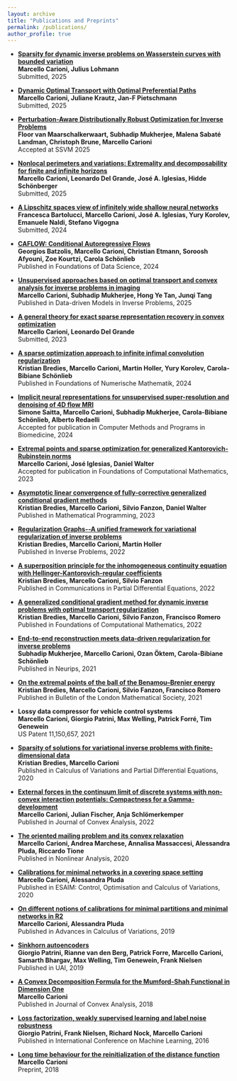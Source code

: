 ```yaml
---
layout: archive
title: "Publications and Preprints"
permalink: /publications/
author_profile: true
---
```



* <b> [Sparsity for dynamic inverse problems on Wasserstein curves with bounded variation](https://arxiv.org/abs/2505.07314) </b> <br>
  <b> Marcello Carioni, Julius Lohmann </b> <br>
  Submitted, 2025

* <b> [Dynamic Optimal Transport with Optimal Preferential Paths](https://arxiv.org/pdf/2504.03285) </b> <br>
  <b> Marcello Carioni, Juliane Krautz, Jan-F Pietschmann </b> <br>
  Submitted, 2025

* <b> [Perturbation-Aware Distributionally Robust Optimization for Inverse Problems](https://arxiv.org/abs/2502.05149) </b> <br>
  <b> Floor van Maarschalkerwaart, Subhadip Mukherjee, Malena Sabaté Landman, Christoph Brune, Marcello Carioni </b> <br>
  Accepted at SSVM 2025

* <b> [Nonlocal perimeters and variations: Extremality and decomposability for finite and infinite horizons](https://arxiv.org/abs/2502.05149) </b> <br>
  <b> Marcello Carioni, Leonardo Del Grande, José A. Iglesias, Hidde Schönberger </b> <br>
  Submitted, 2025
  
* <b> [A Lipschitz spaces view of infinitely wide shallow neural networks](https://arxiv.org/abs/2410.14591) </b> <br>
  <b> Francesca Bartolucci, Marcello Carioni, José A. Iglesias, Yury Korolev, Emanuele Naldi, Stefano Vigogna </b> <br>
  Submitted, 2024

* <b> [CAFLOW: Conditional Autoregressive Flows](https://arxiv.org/pdf/2106.02531.pdf) </b> <br>
  <b> Georgios Batzolis, Marcello Carioni, Christian Etmann, Soroosh Afyouni, Zoe Kourtzi, Carola Schönlieb </b> <br>
  Published in Foundations of Data Science, 2024

* <b> [Unsupervised approaches based on optimal transport and convex analysis for inverse problems in imaging](https://arxiv.org/pdf/2311.08972.pdf) </b> <br>
  <b> Marcello Carioni, Subhadip Mukherjee, Hong Ye Tan, Junqi Tang </b><br>
  Published in Data-driven Models in Inverse Problems, 2025
  
* <b> [A general theory for exact sparse representation recovery in convex optimization](https://arxiv.org/pdf/2311.08072.pdf) </b> <br>
  <b> Marcello Carioni, Leonardo Del Grande </b><br>
  Submitted, 2023
  
* <b> [A sparse optimization approach to infinite infimal convolution regularization](https://arxiv.org/pdf/2304.08628.pdf) </b> <br>
  <b> Kristian Bredies, Marcello Carioni, Martin Holler, Yury Korolev, Carola-Bibiane Schönlieb </b><br>
  Published in Foundations of Numerische Mathematik, 2024
  
* <b> [Implicit neural representations for unsupervised super-resolution and denoising of 4D flow MRI](https://arxiv.org/pdf/2302.12835.pdf) </b> <br>
  <b> Simone Saitta, Marcello Carioni, Subhadip Mukherjee, Carola-Bibiane Schönlieb, Alberto Redaelli </b><br>
  Accepted for publication in Computer Methods and Programs in Biomedicine, 2024
* <b> [Extremal points and sparse optimization for generalized Kantorovich-Rubinstein norms](https://arxiv.org/pdf/2209.09167.pdf) </b> <br>
  <b> Marcello Carioni, José Iglesias, Daniel Walter </b><br>
   Accepted for publication in Foundations of Computational Mathematics, 2023

* <b> [Asymptotic linear convergence of fully-corrective generalized conditional gradient methods](https://arxiv.org/pdf/2110.06756.pdf) </b> <br>
  <b> Kristian Bredies, Marcello Carioni, Silvio Fanzon, Daniel Walter </b> <br>
  Published in Mathematical Programming, 2023


* <b> [Regularization Graphs--A unified framework for variational regularization of inverse problems](https://arxiv.org/pdf/2111.03509.pdf) </b> <br>
  <b> Kristian Bredies, Marcello Carioni, Martin Holler  </b> <br>
  Published in Inverse Problems, 2022
  

* <b>[A superposition principle for the inhomogeneous continuity equation with Hellinger-Kantorovich-regular coefficients](https://arxiv.org/pdf/2007.06964.pdf)</b> <br>
  <b> Kristian Bredies, Marcello Carioni, Silvio Fanzon </b> <br>
  Published in Communications in Partial Differential Equations, 2022
  

* <b>[A generalized conditional gradient method for dynamic inverse problems with optimal transport regularization](https://arxiv.org/pdf/2012.11706.pdf)</b> <br>
  <b> Kristian Bredies, Marcello Carioni, Silvio Fanzon, Francisco Romero </b> <br>
  Published in Foundations of Computational Mathematics, 2022


* <b> [End-to-end reconstruction meets data-driven regularization for inverse problems](https://arxiv.org/pdf/2106.03538.pdf) </b> <br>
  <b> Subhadip Mukherjee, Marcello Carioni, Ozan Öktem, Carola-Bibiane Schönlieb </b> <br>
  Published in Neurips, 2021

  
* <b> [On the extremal points of the ball of the Benamou–Brenier energy](https://arxiv.org/pdf/1907.11589.pdf) </b> <br>
  <b> Kristian Bredies, Marcello Carioni, Silvio Fanzon, Francisco Romero </b> <br>
  Published in Bulletin of the London Mathematical Society, 2021
  
  
* <b>  Lossy data compressor for vehicle control systems </b> <br>
   <b> Marcello Carioni, Giorgio Patrini, Max Welling, Patrick Forré, Tim Genewein </b> <br>
  US Patent 11,150,657, 2021

* <b> [Sparsity of solutions for variational inverse problems with finite-dimensional data](https://arxiv.org/pdf/1809.05045.pdf) </b> <br>
  <b> Kristian Bredies, Marcello Carioni </b> <br>
  Published in Calculus of Variations and Partial Differential Equations, 2020

  
* <b> [External forces in the continuum limit of discrete systems with non-convex interaction potentials: Compactness for a Gamma-development](https://arxiv.org/pdf/1811.09857.pdf) </b> <br>
  <b>  Marcello Carioni, Julian Fischer, Anja Schlömerkemper </b>  <br>
  Published in Journal of Convex Analysis, 2022
  
* <b> [The oriented mailing problem and its convex relaxation](https://arxiv.org/pdf/1904.08246.pdf) </b> <br>
  <b> Marcello Carioni, Andrea Marchese, Annalisa Massaccesi, Alessandra Pluda, Riccardo Tione </b> <br>
  Published in Nonlinear Analysis, 2020

  
* <b> [Calibrations for minimal networks in a covering space setting](https://arxiv.org/pdf/1707.01448.pdf) </b> <br>
  <b> Marcello Carioni, Alessandra Pluda </b> <br>
  Published in ESAIM: Control, Optimisation and Calculus of Variations, 2020


  
* <b> [On different notions of calibrations for minimal partitions and minimal networks in R2](https://arxiv.org/pdf/1805.11397.pdf) </b> <br>
  <b> Marcello Carioni, Alessandra Pluda </b> <br>
  Published in Advances in Calculus of Variations, 2019

  
* <b> [Sinkhorn autoencoders](https://arxiv.org/pdf/1810.01118.pdf) </b> <br>
  <b> Giorgio Patrini, Rianne van den Berg, Patrick Forre, Marcello Carioni, Samarth Bhargav, Max Welling, Tim Genewein, Frank Nielsen </b> <br>
  Published in UAI, 2019


* <b> [A Convex Decomposition Formula for the Mumford-Shah Functional in Dimension One](https://arxiv.org/pdf/1610.01846.pdf) </b> <br>
  <b> Marcello Carioni </b> <br>
  Published in Journal of Convex Analysis, 2018

  
* <b> [Loss factorization, weakly supervised learning and label noise robustness](https://arxiv.org/pdf/1602.02450.pdf) </b> <br>
  <b> Giorgio Patrini, Frank Nielsen, Richard Nock, Marcello Carioni </b> <br>
  Published in International Conference on Machine Learning, 2016


* <b> [Long time behaviour for the reinitialization of the distance function](https://arxiv.org/pdf/1711.01956.pdf) </b> <br>
  <b> Marcello Carioni </b> <br>
  Preprint, 2018

  
  
  
  

